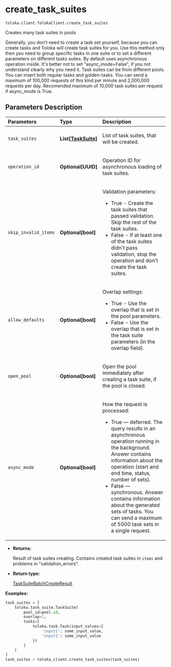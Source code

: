 # create_task_suites
`toloka.client.TolokaClient.create_task_suites`

Creates many task suites in pools


Generally, you don't need to create a task set yourself, because you can create tasks and Toloka will create
task suites for you. Use this method only then you need to group specific tasks in one suite or to set a
different parameters on different tasks suites.
By default uses asynchronous operation inside. It's better not to set "async_mode=False", if you not understand
clearly why you need it.
Task suites can be from different pools. You can insert both regular tasks and golden-tasks.
You can send a maximum of 100,000 requests of this kind per minute and 2,000,000 requests per day.
Recomended maximum of 10,000 task suites per request if async_mode is True.

## Parameters Description

| Parameters | Type | Description |
| :----------| :----| :-----------|
`task_suites`|**List\[[TaskSuite](toloka.client.task_suite.TaskSuite.md)\]**|<p>List of task suites, that will be created.</p>
`operation_id`|**Optional\[UUID\]**|<p>Operation ID for asynchronous loading of task suites.</p>
`skip_invalid_items`|**Optional\[bool\]**|<p>Validation parameters:<ul><li>True - Create the task suites that passed validation. Skip the rest of the task suites.</li><li>False - If at least one of the task suites didn&#x27;t pass validation, stop the operation and     don&#x27;t create the task suites.</li></ul></p>
`allow_defaults`|**Optional\[bool\]**|<p>Overlap settings:<ul><li>True - Use the overlap that is set in the pool parameters.</li><li>False - Use the overlap that is set in the task suite parameters (in the overlap field).</li></ul></p>
`open_pool`|**Optional\[bool\]**|<p>Open the pool immediately after creating a task suite, if the pool is closed.</p>
`async_mode`|**Optional\[bool\]**|<p>How the request is processed:<ul><li>True — deferred. The query results in an asynchronous operation running in the background.     Answer contains information about the operation (start and end time, status, number of sets).</li><li>False — synchronous. Answer contains information about the generated sets of tasks.     You can send a maximum of 5000 task sets in a single request.</li></ul></p>

* **Returns:**

  Result of task suites creating. Contains created task suites in `items` and
problems in "validation_errors".

* **Return type:**

  [TaskSuiteBatchCreateResult](toloka.client.batch_create_results.TaskSuiteBatchCreateResult.md)

**Examples:**

```python
task_suites = [
    toloka.task_suite.TaskSuite(
        pool_id=pool.id,
        overlap=1,
        tasks=[
            toloka.task.Task(input_values={
                'input1': some_input_value,
                'input2': some_input_value
            })
        ]
    )
]
task_suites = toloka_client.create_task_suites(task_suites)
```
